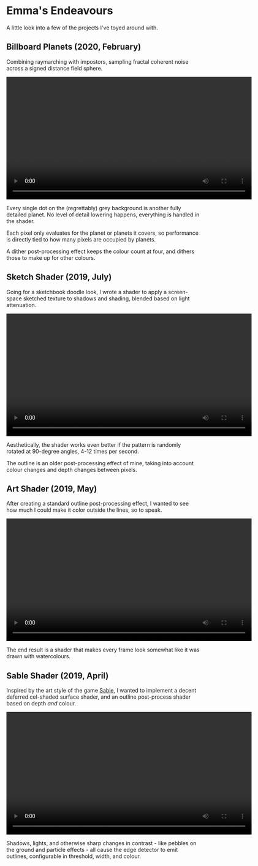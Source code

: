 # Emma's Endeavours

A little look into a few of the projects I've toyed around with.

## Billboard Planets (2020, February)

Combining raymarching with impostors, sampling fractal coherent noise across a signed distance field sphere.

<video width="640" controls>
  <source type="video/webm" src="/files/billboard-planets.webm">
</video>

Every single dot on the (regrettably) grey background is another fully detailed planet. No level of detail lowering happens, everything is handled in the shader.

Each pixel only evaluates for the planet or planets it covers, so performance is directly tied to how many pixels are occupied by planets.

A dither post-processing effect keeps the colour count at four, and dithers those to make up for other colours.



## Sketch Shader (2019, July)

Going for a sketchbook doodle look, I wrote a shader to apply a screen-space sketched texture to shadows and shading, blended based on light attenuation.

<video width="640" controls>
	<source type="video/webm" src="/files/sketch-shader.webm">
</video>

Aesthetically, the shader works even better if the pattern is randomly rotated at 90-degree angles, 4-12 times per second.

The outline is an older post-processing effect of mine, taking into account colour changes and depth changes between pixels.



## Art Shader (2019, May)

After creating a standard outline post-processing effect, I wanted to see how much I could make it color outside the lines, so to speak.

<video width="640" controls>
	<source type="video/webm" src="/files/art-shader.webm">
</video>

The end result is a shader that makes every frame look somewhat like it was drawn with watercolours.



## Sable Shader (2019, April)

Inspired by the art style of the game [Sable](https://www.shed-works.co.uk/), I wanted to implement a decent deferred cel-shaded surface shader, and an outline post-process shader based on depth *and* colour.

<video width="640" controls>
	<source type="video/webm" src="files/sable-shader.webm">
</video>

Shadows, lights, and otherwise sharp changes in contrast - like pebbles on the ground and particle effects - all cause the edge detector to emit outlines, configurable in threshold, width, and colour.